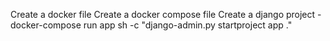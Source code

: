
Create a docker file
Create a docker compose file
Create a django project
    - docker-compose run app sh -c "django-admin.py startproject app ."